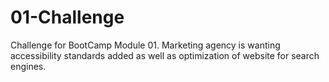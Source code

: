 # 01-Challenge
Challenge for BootCamp Module 01. Marketing agency is wanting accessibility standards added as well as optimization of website for search engines.
